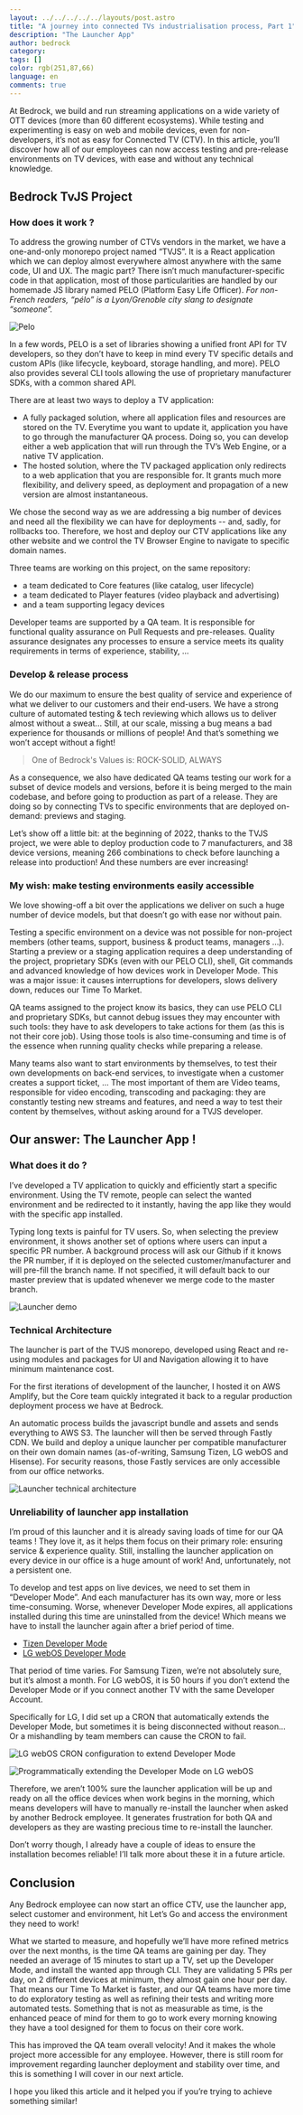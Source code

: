 ```yaml
---
layout: ../../../../../layouts/post.astro
title: "A journey into connected TVs industrialisation process, Part 1"
description: "The Launcher App"
author: bedrock
category:
tags: []
color: rgb(251,87,66)
language: en
comments: true
---
```


At Bedrock, we build and run streaming applications on a wide variety of OTT devices (more than 60 different ecosystems). While testing and experimenting is easy on web and mobile devices, even for non-developers, it’s not as easy for Connected TV (CTV). In this article, you’ll discover how all of our employees can now access testing and pre-release environments on TV devices, with ease and without any technical knowledge.

## Bedrock TvJS Project

### How does it work ?

To address the growing number of CTVs vendors in the market, we have a one-and-only monorepo project named “TVJS”. It is a React application which we can deploy almost everywhere almost anywhere with the same code, UI and UX. The magic part? There isn’t much manufacturer-specific code in that application, most of those particularities are handled by our homemade JS library named PELO (Platform Easy Life Officer). *For non-French readers, “pélo” is a Lyon/Grenoble city slang to designate “someone”.*

![Pelo](../../../../../../../images/posts/2023-01-10-bedrock-app-launcher/pelo-cli.png)

In a few words, PELO is a set of libraries showing a unified front API for TV developers, so they don’t have to keep in mind every TV specific details and custom APIs (like lifecycle, keyboard, storage handling, and more). PELO also provides several CLI tools allowing the use of proprietary manufacturer SDKs, with a common shared API.

There are at least two ways to deploy a TV application:
- A fully packaged solution, where all application files and resources are stored on the TV. Everytime you want to update it, application you have to go through the manufacturer QA process. Doing so, you can develop either a web application that will run through the TV’s Web Engine, or a native TV application.
- The hosted solution, where the TV packaged application only redirects to a web application that you are responsible for. It grants much more flexibility, and delivery speed, as deployment and propagation of a new version are almost instantaneous.

We chose the second way as we are addressing a big number of devices and need all the flexibility we can have for deployments -- and, sadly, for rollbacks too. Therefore, we host and deploy our CTV applications like any other website and we control the TV Browser Engine to navigate to specific domain names.

Three teams are working on this project, on the same repository:
- a team dedicated to Core features (like catalog, user lifecycle)
- a team dedicated to Player features (video playback and advertising)
- and a team supporting legacy devices

Developer teams are supported by a QA team. It is responsible for functional quality assurance on Pull Requests and pre-releases. Quality assurance designates any processes to ensure a service meets its quality requirements in terms of experience, stability, ...

### Develop & release process

We do our maximum to ensure the best quality of service and experience of what we deliver to our customers and their end-users. We have a strong culture of automated testing & tech reviewing which allows us to deliver almost without a sweat... Still, at our scale, missing a bug means a bad experience for thousands or millions of people! And that’s something we won’t accept without a fight!

> One of Bedrock's Values is: ROCK-SOLID, ALWAYS

As a consequence, we also have dedicated QA teams testing our work for a subset of device models and versions, before it is being merged to the main codebase, and before going to production as part of a release. They are doing so by connecting TVs to specific environments that are deployed on-demand: previews and staging.

Let’s show off a little bit: at the beginning of 2022, thanks to the TVJS project, we were able to deploy production code to 7 manufacturers, and 38 device versions, meaning 266 combinations to check before launching a release into production! And these numbers are ever increasing!

### My wish: make testing environments easily accessible

We love showing-off a bit over the applications we deliver on such a huge number of device models, but that doesn’t go with ease nor without pain.

Testing a specific environment on a device was not possible for non-project members (other teams, support, business & product teams, managers ...). Starting a preview or a staging application requires a deep understanding of the project, proprietary SDKs (even with our PELO CLI), shell, Git commands and advanced knowledge of how devices work in Developer Mode. This was a major issue: it causes interruptions for developers, slows delivery down, reduces our Time To Market.

QA teams assigned to the project know its basics, they can use PELO CLI and proprietary SDKs, but cannot debug issues they may encounter with such tools: they have to ask developers to take actions for them (as this is not their core job). Using those tools is also time-consuming and time is of the essence when running quality checks while preparing a release.

Many teams also want to start environments by themselves, to test their own developments on back-end services, to investigate when a customer creates a support ticket, ...
The most important of them are Video teams, responsible for video encoding, transcoding and packaging: they are constantly testing new streams and features, and need a way to test their content by themselves, without asking around for a TVJS developer.

## Our answer: The Launcher App !

### What does it do ?

I’ve developed a TV application to quickly and efficiently start a specific environment. Using the TV remote, people can select the wanted environment and be redirected to it instantly, having the app like they would with the specific app installed.

Typing long texts is painful for TV users. So, when selecting the preview environment, it shows another set of options where users can input a specific PR number. A background process will ask our Github if it knows the PR number, if it is deployed on the selected customer/manufacturer and will pre-fill the branch name. If not specified, it will default back to our master preview that is updated whenever we merge code to the master branch.

![Launcher demo](../../../../../../../images/posts/2023-01-10-bedrock-app-launcher/launcher-demo.gif)

### Technical Architecture

The launcher is part of the TVJS monorepo, developed using React and re-using modules and packages for UI and Navigation allowing it to have minimum maintenance cost.

For the first iterations of development of the launcher, I hosted it on AWS Amplify, but the Core team quickly integrated it back to a regular production deployment process we have at Bedrock.

An automatic process builds the javascript bundle and assets and sends everything to AWS S3. The launcher will then be served through Fastly CDN. We build and deploy a unique launcher per compatible manufacturer on their own domain names (as-of-writing, Samsung Tizen, LG webOS and Hisense). For security reasons, those Fastly services are only accessible from our office networks.

![Launcher technical architecture](../../../../../../../images/posts/2023-01-10-bedrock-app-launcher/launcher-tech-arch.png)

### Unreliability of launcher app installation

I’m proud of this launcher and it is already saving loads of time for our QA teams ! They love it, as it helps them focus on their primary role: ensuring service & experience quality. Still, installing the launcher application on every device in our office is a huge amount of work! And, unfortunately, not a persistent one.

To develop and test apps on live devices, we need to set them in “Developer Mode”. And each manufacturer has its own way, more or less time-consuming. Worse, whenever Developer Mode expires, all applications installed during this time are uninstalled from the device! Which means we have to install the launcher again after a brief period of time.
- [Tizen Developer Mode](https://developer.samsung.com/smarttv/develop/getting-started/using-sdk/tv-device.html)
- [LG webOS Developer Mode](https://webostv.developer.lge.com/develop/getting-started/developer-mode-app)

That period of time varies. For Samsung Tizen, we’re not absolutely sure, but it’s almost a month. For LG webOS, it is 50 hours if you don’t extend the Developer Mode or if you connect another TV with the same Developer Account.

Specifically for LG, I did set up a CRON that automatically extends the Developer Mode, but sometimes it is being disconnected without reason... Or a mishandling by team members can cause the CRON to fail.


![LG webOS CRON configuration to extend Developer Mode](../../../../../../../images/posts/2023-01-10-bedrock-app-launcher/webos-cron.png)

![Programmatically extending the Developer Mode on LG webOS](../../../../../../../images/posts/2023-01-10-bedrock-app-launcher/webos-extend-devmode.gif)

Therefore, we aren’t 100% sure the launcher application will be up and ready on all the office devices when work begins in the morning, which means developers will have to manually re-install the launcher when asked by another Bedrock employee. It generates frustration for both QA and developers as they are wasting precious time to re-install the launcher.

Don’t worry though, I already have a couple of ideas to ensure the installation becomes reliable! I’ll talk more about these it in a future article.

## Conclusion

Any Bedrock employee can now start an office CTV, use the launcher app, select customer and environment, hit Let’s Go and access the environment they need to work!

What we started to measure, and hopefully we’ll have more refined metrics over the next months, is the time QA teams are gaining per day. They needed an average of 15 minutes to start up a TV, set up the Developer Mode, and install the wanted app through CLI. They are validating 5 PRs per day, on 2 different devices at minimum, they almost gain one hour per day. That means our Time To Market is faster, and our QA teams have more time to do exploratory testing as well as refining their tests and writing more automated tests. Something that is not as measurable as time, is the enhanced peace of mind for them to go to work every morning knowing they have a tool designed for them to focus on their core work.

This has improved the QA team overall velocity! And it makes the whole project more accessible for any employee. However, there is still room for improvement regarding launcher deployment and stability over time, and this is something I will cover in our next article.

I hope you liked this article and it helped you if you’re trying to achieve something similar!

